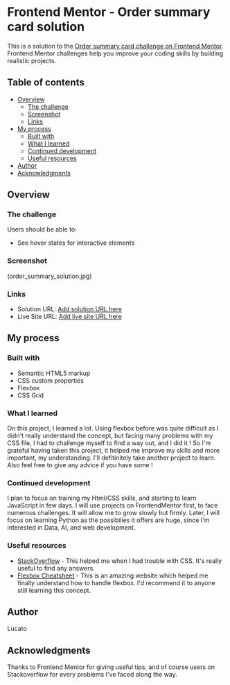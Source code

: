# Frontend Mentor - Order summary card solution

This is a solution to the [Order summary card challenge on Frontend Mentor](https://www.frontendmentor.io/challenges/order-summary-component-QlPmajDUj). Frontend Mentor challenges help you improve your coding skills by building realistic projects. 

## Table of contents

- [Overview](#overview)
  - [The challenge](#the-challenge)
  - [Screenshot](#screenshot)
  - [Links](#links)
- [My process](#my-process)
  - [Built with](#built-with)
  - [What I learned](#what-i-learned)
  - [Continued development](#continued-development)
  - [Useful resources](#useful-resources)
- [Author](#author)
- [Acknowledgments](#acknowledgments)


## Overview

### The challenge

Users should be able to:

- See hover states for interactive elements

### Screenshot

(order_summary_solution.jpg)


### Links

- Solution URL: [Add solution URL here](https://your-solution-url.com)
- Live Site URL: [Add live site URL here](https://your-live-site-url.com)

## My process

### Built with

- Semantic HTML5 markup
- CSS custom properties
- Flexbox
- CSS Grid

### What I learned

On this project, I learned a lot. Using flexbox before was quite difficult as I didn't really understand the concept, but facing many problems with my CSS file, I had to challenge myself to find a way out, and I did it !
So I'm grateful having taken this project, it helped me improve my skills and more important, my understanding.
I'll defitinitely take another project to learn.
Also feel free to give any advice if you have some !

### Continued development

I plan to focus on training my Html/CSS skills, and starting to learn JavaScript in few days.
I will use projects on FrontendMentor first, to face numerous challenges. It will allow me to grow slowly but firmly.
Later, I will focus on learning Python as the possibilies it offers are huge, since I'm interested in Data, AI, and web development.


### Useful resources

- [StackOverflow](https://stackoverflow.com/) - This helped me when I had trouble with CSS. It's really useful to find any answers.
- [Flexbox Cheatsheet](https://flexbox.malven.co/) - This is an amazing website which helped me finally understand how to handle flexbox. I'd recommend it to anyone still learning this concept.

## Author

Lucato

## Acknowledgments

Thanks to Frontend Mentor for giving useful tips, and of course users on Stackoverflow for every problems I've faced along the way.

